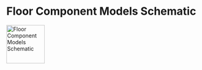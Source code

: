 # Floor Component Models Schematic
<img src="MultizoneVAV/MultizoneVAV 0.1.0/Resources/Images/UncertaintyModels/VAVReheat/ThermalZones/Floor.png" alt="Floor Component Models Schematic" width="100">
